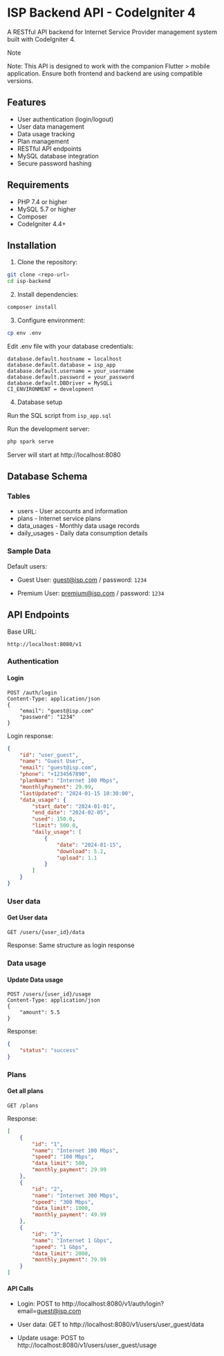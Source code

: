 # ISP Backend API - CodeIgniter 4
A RESTful API backend for Internet Service Provider management system built with CodeIgniter 4.

> [!NOTE]
> Note: This API is designed to work with the companion Flutter > mobile application. Ensure both frontend and backend are using compatible versions.

## Features
- User authentication (login/logout)
- User data management
- Data usage tracking
- Plan management
- RESTful API endpoints
- MySQL database integration
- Secure password hashing

## Requirements
- PHP 7.4 or higher
- MySQL 5.7 or higher
- Composer
- CodeIgniter 4.4+

## Installation
1. Clone the repository:
```bash
git clone <repo-url>
cd isp-backend
```
2. Install dependencies:
```bash
composer install
```
3. Configure environment:
```bash
cp env .env
```
Edit .env file with your database credentials:
```
database.default.hostname = localhost
database.default.database = isp_app
database.default.username = your_username
database.default.password = your_password
database.default.DBDriver = MySQLi
CI_ENVIRONMENT = development
```
4. Database setup

Run the SQL script from `isp_app.sql`

Run the development server:
```bash
php spark serve
```
Server will start at http://localhost:8080

## Database Schema
### Tables
- users - User accounts and information
- plans - Internet service plans
- data_usages - Monthly data usage records
- daily_usages - Daily data consumption details

### Sample Data
Default users:

- Guest User: guest@isp.com / password: `1234`

- Premium User: premium@isp.com / password: `1234`

## API Endpoints
Base URL:
```
http://localhost:8080/v1
```

### Authentication
#### Login
```http
POST /auth/login
Content-Type: application/json
{
    "email": "guest@isp.com"
    "password": "1234"
}
```
Login response: 
```json
{
    "id": "user_guest",
    "name": "Guest User",
    "email": "guest@isp.com",
    "phone": "+1234567890",
    "planName": "Internet 100 Mbps",
    "monthlyPayment": 29.99,
    "lastUpdated": "2024-01-15 10:30:00",
    "data_usage": {
        "start_date": "2024-01-01",
        "end_date": "2024-02-05",
        "used": 150.0,
        "limit": 500.0,
        "daily_usage": [
            {
                "date": "2024-01-15",
                "download": 5.2,
                "upload": 1.1
            }
        ]
    }
}
```
### User data
#### Get User data
```http
GET /users/{user_id}/data
```
Response: Same structure as login response

### Data usage
#### Update Data usage
```http
POST /users/{user_id}/usage
Content-Type: application/json
{
    "amount": 5.5
}
```
Response:
```json
{
    "status": "success"
}
```
### Plans
#### Get all plans
```http
GET /plans
```
Response:
```json
[
    {
        "id": "1",
        "name": "Internet 100 Mbps",
        "speed": "100 Mbps",
        "data_limit": 500,
        "monthly_payment": 29.99
    },
    {
        "id": "2",
        "name": "Internet 300 Mbps",
        "speed": "300 Mbps",
        "data_limit": 1000,
        "monthly_payment": 49.99
    },
    {
        "id": "3",
        "name": "Internet 1 Gbps",
        "speed": "1 Gbps",
        "data_limit": 2000,
        "monthly_payment": 79.99
    }
]
```
#### API Calls

- Login: POST to http://localhost:8080/v1/auth/login?email=guest@isp.com

- User data: GET to http://localhost:8080/v1/users/user_guest/data

- Update usage: POST to http://localhost:8080/v1/users/user_guest/usage